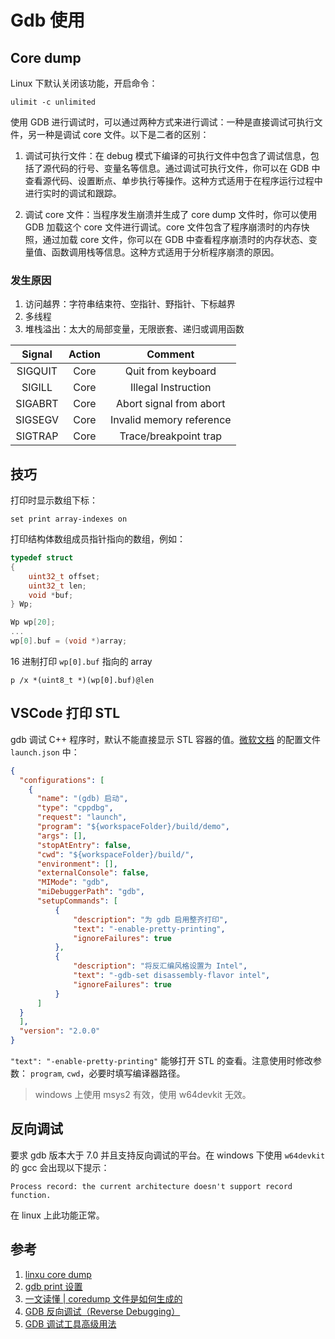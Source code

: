 # Gdb 使用


## Core dump

Linux 下默认关闭该功能，开启命令：

```shell
ulimit -c unlimited
```

使用 GDB 进行调试时，可以通过两种方式来进行调试：一种是直接调试可执行文件，另一种是调试 core 文件。以下是二者的区别：

1. 调试可执行文件：在 debug 模式下编译的可执行文件中包含了调试信息，包括了源代码的行号、变量名等信息。通过调试可执行文件，你可以在 GDB 中查看源代码、设置断点、单步执行等操作。这种方式适用于在程序运行过程中进行实时的调试和跟踪。

2. 调试 core 文件：当程序发生崩溃并生成了 core dump 文件时，你可以使用 GDB 加载这个 core 文件进行调试。core 文件包含了程序崩溃时的内存快照，通过加载 core 文件，你可以在 GDB 中查看程序崩溃时的内存状态、变量值、函数调用栈等信息。这种方式适用于分析程序崩溃的原因。

### 发生原因

1. 访问越界：字符串结束符、空指针、野指针、下标越界
2. 多线程
3. 堆栈溢出：太大的局部变量，无限嵌套、递归或调用函数

|          Signal |            Action |                      Comment                |
|:---------------:|:-----------------:|:-------------------------------------------:|
|         SIGQUIT |             Core  |               Quit   from keyboard          |
|          SIGILL |             Core  |               Illegal   Instruction         |
|         SIGABRT |             Core  |             Abort   signal from abort       |
|         SIGSEGV |             Core  |            Invalid   memory reference       |
|         SIGTRAP |             Core  |              Trace/breakpoint   trap        |

## 技巧

打印时显示数组下标：

```shell
set print array-indexes on
```

打印结构体数组成员指针指向的数组，例如：

```c
typedef struct
{
    uint32_t offset;
    uint32_t len;
    void *buf;
} Wp;

Wp wp[20];
...
wp[0].buf = (void *)array;
```

16 进制打印 `wp[0].buf` 指向的 array

```shell
p /x *(uint8_t *)(wp[0].buf)@len
```

## VSCode 打印 STL

gdb 调试 C++ 程序时，默认不能直接显示 STL 容器的值。[微软文档](https://code.visualstudio.com/docs/cpp/config-mingw) 的配置文件 `launch.json` 中：

```json
{
  "configurations": [
    {
      "name": "(gdb) 启动",
      "type": "cppdbg",
      "request": "launch",
      "program": "${workspaceFolder}/build/demo",
      "args": [],
      "stopAtEntry": false,
      "cwd": "${workspaceFolder}/build/",
      "environment": [],
      "externalConsole": false,
      "MIMode": "gdb",
      "miDebuggerPath": "gdb",
      "setupCommands": [
          {
              "description": "为 gdb 启用整齐打印",
              "text": "-enable-pretty-printing",
              "ignoreFailures": true
          },
          {
              "description": "将反汇编风格设置为 Intel",
              "text": "-gdb-set disassembly-flavor intel",
              "ignoreFailures": true
          }
      ]
  }
  ],
  "version": "2.0.0"
}
```

`"text": "-enable-pretty-printing"` 能够打开 STL 的查看。注意使用时修改参数： `program`, `cwd`，必要时填写编译器路径。

> windows 上使用 msys2 有效，使用 w64devkit 无效。

## 反向调试

要求 gdb 版本大于 7.0 并且支持反向调试的平台。在 windows 下使用 `w64devkit` 的 gcc 会出现以下提示：

```shell
Process record: the current architecture doesn't support record function.
```

在 linux 上此功能正常。

## 参考

1. [linxu core dump](https://www.cnblogs.com/hazir/p/linxu_core_dump.html)
2. [gdb print 设置](https://zhuanlan.zhihu.com/p/594423089)
3. [一文读懂 | coredump 文件是如何生成的](https://cloud.tencent.com/developer/article/1860631)
4. [GDB 反向调试（Reverse Debugging）](https://www.cnblogs.com/xuxm2007/p/3244709.html)
5. [GDB 调试工具高级用法](https://www.cnblogs.com/wintrysec/p/10485016.html#yNN8cd4J)

